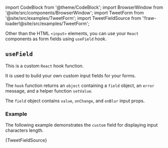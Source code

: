 import CodeBlock from '@theme/CodeBlock';
import BrowserWindow from '@site/src/components/BrowserWindow';
import TweetForm from '@site/src/examples/TweetForm';
import TweetFieldSource from '!!raw-loader!@site/src/examples/TweetForm';

Other than the HTML `<input>` elements, you can use your `React` components as form fields using `useField` hook.

## `useField`

This is a custom `React` hook function.

It is used to build your own custom input fields for your forms.

The `hook` function returns an `object` containing a `field` object, an `error` message, and a helper function `setValue`.

The `field` object contains `value`, `onChange`, and `onBlur` input props.

### Example

The following example demonstrates the `custom` field for displaying input characters length.

<CodeBlock className="language-jsx">{TweetFieldSource}</CodeBlock>

<BrowserWindow>
  <TweetForm />
</BrowserWindow>
